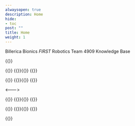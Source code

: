 ```yaml
---
alwaysopen: true
description: Home
hide:
- toc
post: ""
title: Home
weight: 1
---
```


Billerica Bionics _FIRST_ Robotics Team 4909 Knowledge Base


{{<columns markdown="false" >}}

{{<panel theme="default" header="## Tutorials">}}
    {{<children depth=2 description="" page="tutorials">}}{{</children>}}
{{</panel>}}



{{<panel theme="default" header="## Reference">}}
    {{<children depth=4 description="" page="reference">}}{{</children>}}
{{</panel>}}

<--->

{{<panel theme="default" header="## How To's">}}
    {{<children depth=2 description="" page="how-to">}}{{</children>}}
{{</panel>}}

{{<panel theme="default" header="## Robots & Designs">}}
    {{<children depth=2 description="" page="robots">}}{{</children>}}
{{</panel>}}

{{</columns>}}

